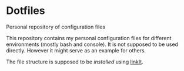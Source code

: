 Dotfiles
========

Personal repository of configuration files

This repository contains my personal configuration files for different
environments (mostly bash and console). It is not supposed to be used directly.
However it might serve as an example for others.

The file structure is supposed to be *installed* using
[linkIt](https://github.com/jakobwesthoff/linkIt).
